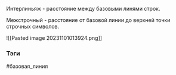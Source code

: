 
Интерлиньяж - расстояние между базовыми линями строк.

Межстрочный - расстояние от базовой линии до верхней точки строчных символов.

![[Pasted image 20231101013924.png]]





### Тэги
#базовая_линия